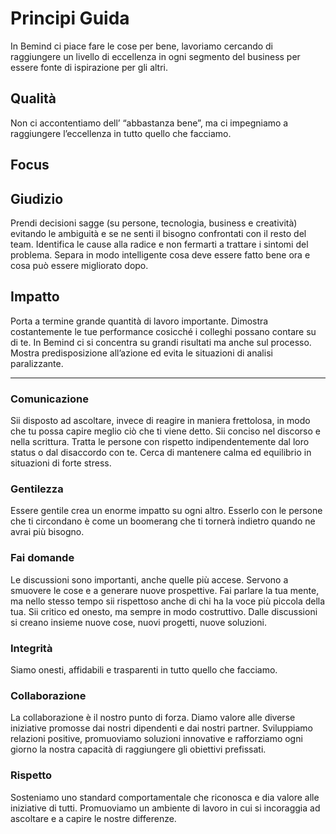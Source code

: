 # Principi Guida
In Bemind ci piace fare le cose per bene, lavoriamo cercando di raggiungere un livello di eccellenza in ogni segmento del business per essere fonte di ispirazione per gli altri.

## Qualità
Non ci accontentiamo dell’ “abbastanza bene”, ma ci impegniamo a raggiungere  l’eccellenza in tutto quello che facciamo.

## Focus


## Giudizio
Prendi decisioni sagge (su persone, tecnologia, business e creatività) evitando le ambiguità e se ne senti il bisogno confrontati con il resto del team.
Identifica le cause alla radice e non fermarti a trattare i sintomi del problema.
Separa in modo intelligente cosa deve essere fatto bene ora e cosa può essere migliorato dopo.

## Impatto
Porta a termine grande quantità di lavoro importante.
Dimostra costantemente le tue performance cosicché i colleghi possano contare su di te.
In Bemind ci si concentra su grandi risultati ma anche sul processo.
Mostra predisposizione all’azione ed evita le situazioni di analisi paralizzante.

***

### Comunicazione
Sii disposto ad ascoltare, invece di reagire in maniera frettolosa, in modo che tu possa capire meglio ciò che ti viene detto.
Sii conciso nel discorso e nella scrittura.
Tratta le persone con rispetto indipendentemente dal loro status o dal disaccordo con te.
Cerca di mantenere calma ed equilibrio in situazioni di forte stress.

### Gentilezza
Essere gentile crea un enorme impatto su ogni altro.
Esserlo con le persone che ti circondano è come un boomerang che ti tornerà indietro quando ne avrai più bisogno.

### Fai domande
Le discussioni sono importanti, anche quelle più accese. Servono a smuovere le cose e a generare nuove prospettive.
Fai parlare la tua mente, ma nello stesso tempo sii rispettoso anche di chi ha la voce più piccola della tua. Sii critico ed onesto, ma sempre in modo costruttivo.
Dalle discussioni si creano insieme nuove cose, nuovi progetti, nuove soluzioni.

### Integrità
Siamo onesti, affidabili e trasparenti in tutto quello che facciamo.

### Collaborazione
La collaborazione è il nostro punto di forza.
Diamo valore alle diverse iniziative promosse dai nostri dipendenti e dai nostri partner. Sviluppiamo relazioni positive, promuoviamo soluzioni innovative e rafforziamo ogni giorno la nostra capacità di raggiungere gli obiettivi prefissati.

### Rispetto
Sosteniamo uno standard comportamentale che riconosca e dia valore alle iniziative di tutti. Promuoviamo un ambiente di lavoro in cui si incoraggia ad ascoltare e a capire le nostre differenze.
